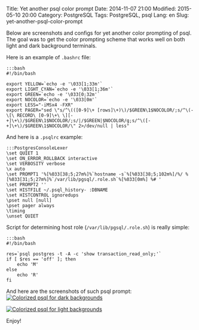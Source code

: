 Title: Yet another psql color prompt
Date: 2014-11-07 21:00
Modified: 2015-05-10 20:00
Category: PostgreSQL
Tags: PostgreSQL, psql
Lang: en
Slug: yet-another-psql-color-prompt

Below are screenshots and configs for yet another color prompting of psql. The goal was to get the color prompting scheme that works well on both light and dark background terminals.

Here is an example of `.bashrc` file:

    :::bash
    #!/bin/bash

    export YELLOW=`echo -e '\033[1;33m'`
    export LIGHT_CYAN=`echo -e '\033[1;36m'`
    export GREEN=`echo -e '\033[0;32m'`
    export NOCOLOR=`echo -e '\033[0m'`
    export LESS="-iMSx4 -FXR"
    export PAGER="sed \"s/^\(([0-9]\+ [rows]\+)\)/$GREEN\1$NOCOLOR/;s/^\(-\[\ RECORD\ [0-9]\+\ \][-+]\+\)/$GREEN\1$NOCOLOR/;s/|/$GREEN|$NOCOLOR/g;s/^\([-+]\+\)/$GREEN\1$NOCOLOR/\" 2>/dev/null | less"

And here is a `.psqlrc` example:

    :::PostgresConsoleLexer
    \set QUIET 1
    \set ON_ERROR_ROLLBACK interactive
    \set VERBOSITY verbose
    \x auto
    \set PROMPT1 '%[%033[38;5;27m%]%`hostname -s`%[%033[38;5;102m%]/%/ %[%033[31;5;27m%]%`/var/lib/pgsql/.role.sh`%[%033[0m%] %# '
    \set PROMPT2 ''
    \set HISTFILE ~/.psql_history- :DBNAME
    \set HISTCONTROL ignoredups
    \pset null [null]
    \pset pager always
    \timing
    \unset QUIET

Script for determining host role (`/var/lib/pgsql/.role.sh`) is really simple:

    :::bash
    #!/bin/bash

    res=`psql postgres -t -A -c 'show transaction_read_only;'`
    if [ $res == 'off' ]; then
        echo 'M'
    else
        echo 'R'
    fi

And here are the screenshots of such psql prompt:
[![Colorized psql for dark backgrounds]({filename}/images/psql1.png)]({filename}/images/psql1.png)

[![Colorized psql for light backgrounds]({filename}/images/psql2.png)]({filename}/images/psql2.png)

Enjoy!

